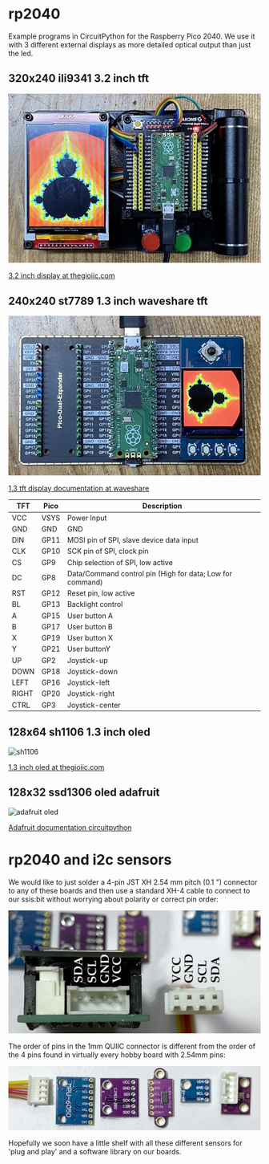 # rp2040
Example programs in CircuitPython for the Raspberry Pico 2040. We use it with 3 different external displays as more detailed optical output than just the led.

## 320x240 ili9341 3.2 inch tft

![ini9341](docs/ili9341.jpg)

[3.2 inch display at thegioiic.com](https://www.thegioiic.com/lcd-3-2inch-320x240-tft-ili9341-giao-tiep-spi-v2-0)

## 240x240 st7789 1.3 inch waveshare tft

![st7789](docs/st7789.jpg)

[1.3 tft display documentation at waveshare](https://www.waveshare.com/wiki/Pico-LCD-1.3)

| TFT   | Pico | Description                                               |
|-------|------|-----------------------------------------------------------|
| VCC   | VSYS | Power Input                                               |
| GND   | GND  | GND                                                       |
| DIN   | GP11 | MOSI pin of SPI, slave device data input                  |
| CLK   | GP10 | SCK pin of SPI, clock pin                                 |
| CS    | GP9  | Chip selection of SPI, low active                         |
| DC    | GP8  | Data/Command control pin (High for data; Low for command) |
| RST   | GP12 | Reset pin, low active                                     |
| BL    | GP13 | Backlight control                                         |
| A     | GP15 | User button A                                             |
| B     | GP17 | User button B                                             |
| X     | GP19 | User button X                                             |
| Y     | GP21 | User buttonY                                              |
| UP    | GP2  | Joystick-up                                               |
| DOWN  | GP18 | Joystick-down                                             |
| LEFT  | GP16 | Joystick-left                                             |
| RIGHT | GP20 | Joystick-right                                            |
| CTRL  | GP3  | Joystick-center                                           |

## 128x64 sh1106 1.3 inch oled

![sh1106](docs/sh1106)

[1.3 inch oled at thegioiic.com](https://www.thegioiic.com/lcd-oled-1-3inch-128x64-chu-xanh-duong-4-chan-giao-tiep-iic)

## 128x32 ssd1306 oled adafruit

![adafruit oled](docs/ssh1306)

[Adafruit documentation circuitpython]()

# rp2040 and i2c sensors

We would like to just solder a 4-pin JST XH 2.54 mm pitch (0.1 ") connector to any of these boards and then use a standard XH-4 cable to connect to our ssis:bit without worrying about polarity or correct pin order:

![connector](docs/i2c_connector.jpg)

The order of pins in the 1mm QUIIC connector is different from the order of the 4 pins found in virtually every hobby board with 2.54mm pins:

![sensors](docs/i2c_order.jpg)

Hopefully we soon have a little shelf with all these different sensors for 'plug and play' and a software library on our boards.
